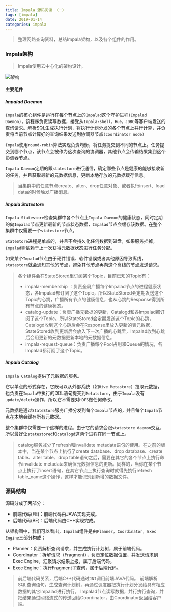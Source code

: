 ```yaml
---
title: Impala 源码阅读 （一）
tags: [impala]
date: 2019-01-14
categories: impala
---
```



> 整理网路查询资料，总结Impala架构，以及各个组件的作用。


### Impala架构

> Impala使用去中心化的架构设计。


![架构](https://images2015.cnblogs.com/blog/183233/201603/183233-20160321223503417-887997697.png)

#### 主要组件
##### Impalad Daemon
`Impala`的核心组件是运行在每个节点上的`Impalad`这个守护进程`(Impalad Daemon)`，该程序负责读写数据，接受从`Impala-shell，Hue，JDBC`等客户端发送的查询请求。解析SQL生成执行计划，将执行计划分发的各个节点上并行计算，并负责将当前节点计算好的查询结果发送到协调器节点`(coordinator node)`

`Impala`使用`round-robin`算法实现负责均衡，将任务提交到不同的节点上。任务提交到哪个节点，该节点会被作为这次查询的协调器，其他节点会传输结果集到这个协调器节点。

`Impala Daemon`定期的跟`statestore`进行通信，确定哪些节点是健康的能够接收新的任务，并且获取最新的元数据信息，更新本地存放的元数据缓存信息。
> 当集群中的任意节点create、alter、drop任意对象、或者执行insert、load data的时候触发广播消息。

##### Impala Statestore
`Impala Statestore`检查集群中各个节点上`Impala Daemon`的健康状态，同时定期的向`Impalad`节点更新最新的节点状态数据，`Impalad`节点会缓存该数据。在整个集群中仅需要一个`statestore`节点。

`StateStore`进程是单点的，并且不会持久化任何数据到磁盘，如果服务挂掉，`Impalad`则依赖于上一次获得元数据状态进行任务分配。

如果某个`Impalad`节点由于硬件错误、软件错误或者其他原因导致离线，`statestore`就会通知其他的节点，避免其他节点再向这个离线的节点发送请求。

> 各个组件会在StateStored里订阅某个Topic，目前已知的Topic有：
> * impala-membership ：负责全局广播每个Impalad节点的进程健康状态，各Impalad都订阅了这个Topic，所以StateStored会定期发送这个Topic的心跳，广播所有节点的健康信息，也从心跳的Response得到所有节点的健康状态。
> * catalog-update：负责广播元数据的更新，Catalogd和各Impalad都订阅了这个Topic。所以StateStored会定期发送这个Topic的心跳，Catalogd收到这个心跳后会在Response里放入更新的表元数据，StateStored收到更新后会放入下一次广播的心跳里，Impalad收到心跳后会用更新的元数据更新本地的元数据信息。
> * impala-request-queue：负责广播每个Pool占用和Queue的情况，各Impalad都订阅了这个Topic。

##### Impala Catalog
`Impala Catalog`提供了元数据的服务。

它以单点的形式存在，它既可以从外部系统（如`Hive Metastore`）拉取元数据，也负责在`Impala`中执行的DDL语句提交到`Metatstore`，由于`Impala`没有`update/delete`操作，所以它不需要对`HDFS`做任何修改。

元数据是通过`StateStore`服务广播分发到每个`Impala`节点的，并且每个`Impala`节点在本地会缓存所有元数据。

整个集群中仅需要一个这样的进程。由于它的请求会跟`statestore daemon`交互，所以最好让`statestored`和`catalogd`这两个进程在同一节点上。
> catalog服务减少了refresh和invalidate metadata语句的使用。在之前的版本中，当在某个节点上执行了create database、drop database、create table、alter table、drop table语句之后，需要在其它的各个节点上执行命令invalidate metadata来确保元数据信息的更新。同样的，当你在某个节点上执行了insert语句，在其它节点上执行查询时就得先执行refresh table_name这个操作，这样才能识别到新增的数据文件。


### 源码结构
源码分成了两部分：
* 前端代码(FE)：前端代码由JAVA实现完成。
* 后端代码(BE)：后端代码由C++实现完成。

从架构图中，我们可以看出，`Impalad`组件是由`Planner, Coordinator, Exec Engine`三部分构成：
* Planner：负责解析查询请求，并生成执行计划树，属于前端代码。
* Coordinator：拆解请求（Fragment），负责定位数据位置，并发送请求到Exec Engine，汇聚请求结果上报，属于后端代码。
* Exec Engine：执行Fragment子查询，属于后端代码。

> 前后端代码关系，后端C++代码通过`JNI`调用前端JAVA代码。
> 前端解析SQL查询语句，生成查询计划树，再通过调度器把执行计划分发给具有相应数据的其它Impalad进行执行。
> Impalad节点读写数据，并行执行查询，并把结果通过网络流式的传送回给Coordinator，由Coordinator返回给客户端。
